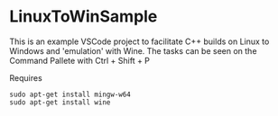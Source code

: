 # LinuxToWinSample
This is an example VSCode project to facilitate C++ builds on Linux to Windows and 'emulation' with Wine.
The tasks can be seen on the Command Pallete with Ctrl + Shift + P

Requires
```console
sudo apt-get install mingw-w64
sudo apt-get install wine
```
